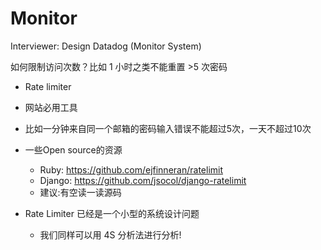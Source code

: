 # Monitor

Interviewer: Design Datadog (Monitor System)

如何限制访问次数？比如 1 小时之类不能重置 >5 次密码

- Rate limiter
- 网站必用工具

- 比如一分钟来自同一个邮箱的密码输入错误不能超过5次，一天不超过10次

- 一些Open source的资源

     - Ruby: https://github.com/ejfinneran/ratelimit
     - Django: https://github.com/jsocol/django-ratelimit
     - 建议:有空读一读源码

- Rate Limiter 已经是一个小型的系统设计问题
	 - 我们同样可以用 4S 分析法进行分析!